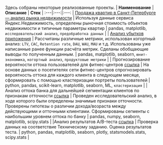 Здесь собраны некоторые реализованные проекты.
 | **Наименование** | **Описание** | **Стек** |
 :---|:---:|:---:
| [Продажа квартир в Санкт-Петербурге — анализ рынка недвижимости](realty.ipynb) | Используя данные сервиса Яндекс.Недвижимость, определены рыночная стоимость объектов недвижимости и типичные параметры квартир | pandas, matplotlib, `исследовательский анализ`, `предобработка данных` |
| [Анализ убытков приложения](procrastinate_plus.ipynb) | Рассчитаны различные метрики, использован когортный анализ: `LTV`, `CAC`, `Retention rate`, `DAU`, `WAU`, `MAU` и т.д. Использованы уже написанные ранее функции расчёта метрик. Сделаны обобщающие выводы по полученным данным. |  pandas, matplotlib, seaborn, `юнит-экономика`, `когортный анализ`, `продуктовые метрики` |
| Прогнозирование вероятности оттока пользователей для фитнес-центров [ссылка]() | На основе данных о посетителях сети фитнес-центров спрогнозировать вероятность оттока для каждого клиента в следующем месяце, сформировать с помощью кластеризации портреты пользователей | python, pandas, scikit-learn, matplotlib, seaborn, ML, `кластеризация` |
| Анализ оттока банка для дальнейшей сегментации клиентов по признакам отточности [ссылка]() | Проведен исследовательский анализ, в ходе которого были определены значимые признаки отточности. Проверены гипотезы о различии дохода/возраста между действующими и отточными клиентами. Сформированы сегменты с наибольшим уровнем оттока по банку | pandas, numpy, seaborn, matplotlib, scipy.stats |
|Анализ результатов A/B-теста [ссылка]() | Проверка данных на соответствие Техническому заданию. Оценка результатов теста. | python, pandas, matplotlib, seaborn, plotly, statsmodels.stats, scipy.stats |

